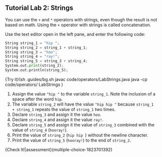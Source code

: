 ## Tutorial Lab 2: Strings

You can use the `+` and `*` operators with strings, even though the result is not based on math. Using the `+` operator with strings is called concatenation.

Use the text editor open in the left pane, and enter the following code:

```python
String string_1 = "hip ";
String string_2 = string_1 + string_1;
String string_3 = "hoo";
String string_4 = "ray!";
String string_5 = string_3 + string_4;
System.out.print(string_2);
System.out.println(string_5);
```

{Try it}(sh .guides/bg.sh javac code/operators/LabStrings.java java -cp code/operators/ LabStrings )


1) Assign the value `"hip "` to the variable `string_1`. Note the inclusion of a space after the word `hip`.
2) The variable `string_2` will have the value `"hip hip "` because `string_1 + string_1` repeats the value of `string_1` two times.
3) Declare `string_3` and assign it the value `hoo`.
4) Declare `string_4` and assign it the value `ray!`.
5) Declare `string_5` and assign it the value of `string_3` combined with the value of `string_4` (`hooray!`).
6) Print the value of `string_2` (`hip hip `) without the newline character.
7) Print the value of `string_5` (`hooray!`) to the end of `string_2`.

{Check It!|assessment}(multiple-choice-1823701392)
